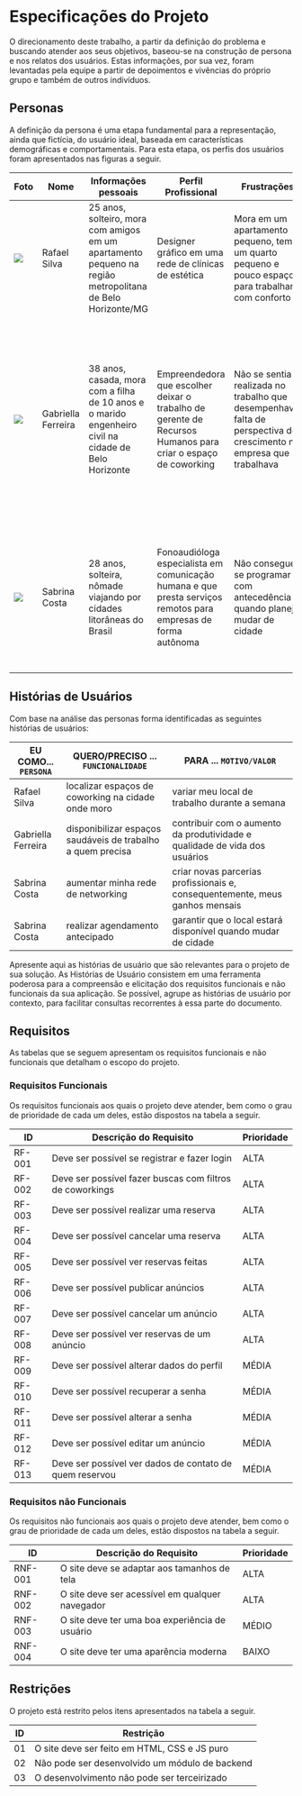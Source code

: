 # Especificações do Projeto

O direcionamento deste trabalho, a partir da definição do problema e buscando atender aos seus objetivos, baseou-se na construção de persona e nos relatos dos usuários. Estas informações, por sua vez, foram levantadas pela equipe a partir de depoimentos e vivências do próprio grupo e também de outros indivíduos.

## Personas

A definição da persona é uma etapa fundamental para a representação, ainda que fictícia, do usuário ideal, baseada em características demográficas e comportamentais. Para esta etapa, os perfis dos usuários foram apresentados nas figuras a seguir.

| Foto | Nome | Informações pessoais | Perfil Profissional | Frustrações | Interesses |
|------|------|----------------------|---------------------|-------------|------------|
| <img src='https://linxdating.files.wordpress.com/2015/02/istock_000050438842small-copy.jpg'/> | Rafael Silva | 25 anos, solteiro, mora com amigos em um apartamento pequeno na região metropolitana de Belo Horizonte/MG | Designer gráfico em uma rede de clínicas de estética | Mora em um apartamento pequeno, tem um quarto pequeno e pouco espaço para trabalhar com conforto | Explorar novos ambientes de trabalho, buscar inspirações urbanas para seu trabalho |
| <img src='https://media.glamour.com/photos/5e5e5d24a81f440008a6d948/6:7/w_853,h_996,c_limit/GettyImages-925102080.jpg'/> | Gabriella Ferreira | 38 anos, casada, mora com a filha de 10 anos e o marido engenheiro civil na cidade de Belo Horizonte | Empreendedora que escolher deixar o trabalho de gerente de Recursos Humanos para criar o espaço de coworking | Não se sentia realizada no trabalho que desempenhava, falta de perspectiva de crescimento na empresa que trabalhava  | Continuar trabalhando com pessoas ajudando-as ao disponibilizar espaços de trabalho com ambientes leves que ajudem na produtividade, vê a crescente procura por espaços de trabalho compartilhado  |
<img src='https://user-images.githubusercontent.com/36122235/205072024-3500bd88-2d5a-4fd4-b81b-656cd8eccf79.png'/>| Sabrina Costa | 28 anos, solteira, nômade viajando por cidades litorâneas do Brasil | Fonoaudióloga especialista em comunicação humana e que presta serviços remotos para empresas de forma autônoma | Não consegue se programar com antecedência quando planeja mudar de cidade | Encontrar espaços de coworking em nas cidades litorâneas em que tem interesse de morar e trabalhar, procurar descontos para longas estadias |

## Histórias de Usuários

Com base na análise das personas forma identificadas as seguintes histórias de usuários:

|EU COMO... `PERSONA`| QUERO/PRECISO ... `FUNCIONALIDADE` |PARA ... `MOTIVO/VALOR`                 |
|--------------------|------------------------------------|----------------------------------------|
|Rafael Silva  | localizar espaços de coworking na cidade onde moro          | variar meu local de trabalho durante a semana               |
|Gabriella Ferreira       | disponibilizar espaços saudáveis de trabalho a quem precisa                 | contribuir com o aumento da produtividade e qualidade de vida dos usuários |
|Sabrina Costa  | aumentar minha rede de networking          | criar novas parcerias profissionais e, consequentemente, meus ganhos mensais  |
|Sabrina Costa  | realizar agendamento antecipado          | garantir que o local estará disponível quando mudar de cidade               |

Apresente aqui as histórias de usuário que são relevantes para o projeto de sua solução. As Histórias de Usuário consistem em uma ferramenta poderosa para a compreensão e elicitação dos requisitos funcionais e não funcionais da sua aplicação. Se possível, agrupe as histórias de usuário por contexto, para facilitar consultas recorrentes à essa parte do documento.

## Requisitos

As tabelas que se seguem apresentam os requisitos funcionais e não funcionais que detalham o escopo do projeto.

### Requisitos Funcionais

Os requisitos funcionais aos quais o projeto deve atender, bem como o grau de prioridade de cada um deles, estão dispostos na tabela a seguir.

|ID    | Descrição do Requisito  | Prioridade |
|------|-----------------------------------------|----|
|RF-001| Deve ser possível se registrar e fazer login | ALTA | 
|RF-002| Deve ser possível fazer buscas com filtros de coworkings | ALTA | 
|RF-003| Deve ser possível realizar uma reserva    | ALTA |
|RF-004| Deve ser possível cancelar uma reserva   | ALTA |
|RF-005| Deve ser possível ver reservas feitas   | ALTA |
|RF-006| Deve ser possível publicar anúncios   | ALTA |
|RF-007| Deve ser possível cancelar um anúncio   | ALTA |
|RF-008| Deve ser possível ver reservas de um anúncio   | ALTA |
|RF-009| Deve ser possível alterar dados do perfil   | MÉDIA |
|RF-010| Deve ser possível recuperar a senha   | MÉDIA |
|RF-011| Deve ser possível alterar a senha   | MÉDIA |
|RF-012| Deve ser possível editar um anúncio   | MÉDIA |
|RF-013| Deve ser possível ver dados de contato de quem reservou   | MÉDIA |

### Requisitos não Funcionais

Os requisitos não funcionais aos quais o projeto deve atender, bem como o grau de prioridade de cada um deles, estão dispostos na tabela a seguir.

|ID     | Descrição do Requisito  |Prioridade |
|-------|-------------------------|----|
|RNF-001| O site deve se adaptar aos tamanhos de tela | ALTA | 
|RNF-002| O site deve ser acessível em qualquer navegador |  ALTA | 
|RNF-003| O site deve ter uma boa experiência de usuário | MÉDIO | 
|RNF-004| O site deve ter uma aparência moderna | BAIXO | 

## Restrições

O projeto está restrito pelos itens apresentados na tabela a seguir.

|ID| Restrição                                             |
|--|-------------------------------------------------------|
|01| O site deve ser feito em HTML, CSS e JS puro |
|02| Não pode ser desenvolvido um módulo de backend        |
|03| O desenvolvimento não pode ser terceirizado        |
